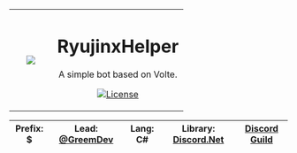 <table>
    <tr>
        <td align="center" width="25%">
            <img src="https://raw.githubusercontent.com/Ryubing/Assets/refs/heads/main/RyujinxApp_Rounded.png"/>
        </td>
        <td align="center" width="75%">
            
# RyujinxHelper

A simple bot based on Volte.

[![License](https://img.shields.io/github/license/Ryubing/RyujinxHelper.svg?color=7000FB&style=for-the-badge)](https://github.com/Ryubing/RyujinxHelper/blob/v4/LICENSE)
        </td>
    </tr>
</table>

| **Prefix**: $ | **Lead:** [@GreemDev](https://github.com/GreemDev) | **Lang:** C# | **Library:** [Discord.Net](https://github.com/discord-net/Discord.Net) | [Discord Guild](https://discord.gg/ryujinx) |
|---------------|----------------------------------------------------|--------------|------------------------------------------------------------------------|---------------------------------------------|
